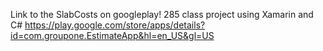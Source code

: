 Link to the SlabCosts on googleplay! 285 class project using Xamarin and C# https://play.google.com/store/apps/details?id=com.groupone.EstimateApp&hl=en_US&gl=US
